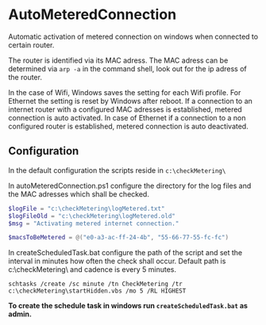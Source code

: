 # AutoMeteredConnection
Automatic activation of metered connection on windows when connected to certain router.

The router is identified via its MAC adress. The MAC adress can be determined via ```arp -a``` in the command shell, look out for the ip adress of the router.

In the case of Wifi, Windows saves the setting for each Wifi profile. For Ethernet the setting is reset by Windows after reboot. If a connection to an internet router with a configured MAC adresses is established, metered connection is auto activated. In case of Ethernet if a connection to a non configured router is established, metered connection is auto deactivated.

## Configuration
In the default configuration the scripts reside in ```c:\checkMetering\```

In autoMeteredConnection.ps1 configure the directory for the log files and the MAC adresses which shall be checked.

``` PowerShell
$logFile = "c:\checkMetering\logMetered.txt" 
$logFileOld = "c:\checkMetering\logMetered.old"
$msg = "Activating metered internet connection."

$macsToBeMetered = @("e0-a3-ac-ff-24-4b", "55-66-77-55-fc-fc")
```

In createScheduledTask.bat configure the path of the script and set the interval in minutes how often the check shall occur. Default path is c:\checkMetering\ and cadence is every 5 minutes.

```schtasks /create /sc minute /tn CheckMetering /tr c:\checkMetering\startHidden.vbs /mo 5 /RL HIGHEST```

**To create the schedule task in windows run ```createScheduledTask.bat``` as admin.**


